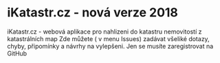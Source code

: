 # iKatastr.cz - nová verze 2018
iKatastr.cz - webová aplikace pro nahlizeni do katastru nemovitostí z katastrálních map
Zde můžete ( v menu Issues) zadávat všeliké dotazy, chyby, připomínky a návrhy na vylepšeni. Jen se musíte zaregistrovat na GitHub
